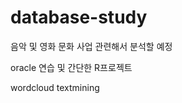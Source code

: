 # database-study

<p>음악 및 영화 문화 사업 관련해서 분석할 예정</p>
<p>oracle 연습 및 간단한 R프로젝트</p>
<p>wordcloud textmining</p>
